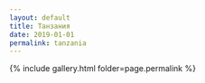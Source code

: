 ```yaml
---
layout: default
title: Танзания
date: 2019-01-01
permalink: tanzania
---
```


{% include gallery.html folder=page.permalink %}
